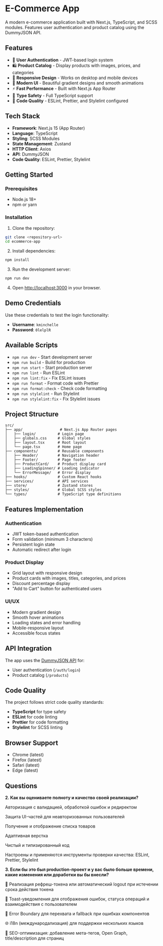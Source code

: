 # E-Commerce App

A modern e-commerce application built with Next.js, TypeScript, and SCSS modules. Features user authentication and product catalog using the DummyJSON API.

## Features

- 🔐 **User Authentication** - JWT-based login system
- 🛍️ **Product Catalog** - Display products with images, prices, and categories
- 📱 **Responsive Design** - Works on desktop and mobile devices
- 🎨 **Modern UI** - Beautiful gradient designs and smooth animations
- ⚡ **Fast Performance** - Built with Next.js App Router
- 🔧 **Type Safety** - Full TypeScript support
- 📝 **Code Quality** - ESLint, Prettier, and Stylelint configured

## Tech Stack

- **Framework**: Next.js 15 (App Router)
- **Language**: TypeScript
- **Styling**: SCSS Modules
- **State Management**: Zustand
- **HTTP Client**: Axios
- **API**: DummyJSON
- **Code Quality**: ESLint, Prettier, Stylelint

## Getting Started

### Prerequisites

- Node.js 18+
- npm or yarn

### Installation

1. Clone the repository:

```bash
git clone <repository-url>
cd ecommerce-app
```

2. Install dependencies:

```bash
npm install
```

3. Run the development server:

```bash
npm run dev
```

4. Open [http://localhost:3000](http://localhost:3000) in your browser.

## Demo Credentials

Use these credentials to test the login functionality:

- **Username**: `kminchelle`
- **Password**: `0lelplR`

## Available Scripts

- `npm run dev` - Start development server
- `npm run build` - Build for production
- `npm run start` - Start production server
- `npm run lint` - Run ESLint
- `npm run lint:fix` - Fix ESLint issues
- `npm run format` - Format code with Prettier
- `npm run format:check` - Check code formatting
- `npm run stylelint` - Run Stylelint
- `npm run stylelint:fix` - Fix Stylelint issues

## Project Structure

```
src/
├── app/                 # Next.js App Router pages
│   ├── login/          # Login page
│   ├── globals.css     # Global styles
│   ├── layout.tsx      # Root layout
│   └── page.tsx        # Home page
├── components/         # Reusable components
│   ├── Header/         # Navigation header
│   ├── Footer/         # Page footer
│   ├── ProductCard/    # Product display card
│   ├── LoadingSpinner/ # Loading indicator
│   └── ErrorMessage/   # Error display
├── hooks/              # Custom React hooks
├── services/           # API services
├── store/              # Zustand stores
├── styles/             # Global SCSS styles
└── types/              # TypeScript type definitions
```

## Features Implementation

### Authentication

- JWT token-based authentication
- Form validation (minimum 3 characters)
- Persistent login state
- Automatic redirect after login

### Product Display

- Grid layout with responsive design
- Product cards with images, titles, categories, and prices
- Discount percentage display
- "Add to Cart" button for authenticated users

### UI/UX

- Modern gradient design
- Smooth hover animations
- Loading states and error handling
- Mobile-responsive layout
- Accessible focus states

## API Integration

The app uses the [DummyJSON API](https://dummyjson.com/) for:

- User authentication (`/auth/login`)
- Product catalog (`/products`)

## Code Quality

The project follows strict code quality standards:

- **TypeScript** for type safety
- **ESLint** for code linting
- **Prettier** for code formatting
- **Stylelint** for SCSS linting

## Browser Support

- Chrome (latest)
- Firefox (latest)
- Safari (latest)
- Edge (latest)

## Questions

**2. Как вы оцениваете полноту и качество своей реализации?**

Авторизация с валидацией, обработкой ошибок и редиректом

Защита UI-частей для неавторизованных пользователей

Получение и отображение списка товаров

Адаптивная верстка

Чистый и типизированный код

Настроены и применяются инструменты проверки качества: ESLint, Prettier, Stylelint


**3. Если бы это был production-проект и у вас было больше времени, какие изменения или доработки вы бы внесли?**

🔁 Реализация рефреш-токена или автоматический logout при истечении срока действия токена

🔔 Toast-уведомления для отображения ошибок, статуса операций и взаимодействия с пользователем

🧱 Error Boundary для перехвата и fallback при ошибках компонентов

🌐 i18n (международализация) для поддержки нескольких языков

🧠 SEO-оптимизация: добавление мета-тегов, Open Graph, title/description для страниц
